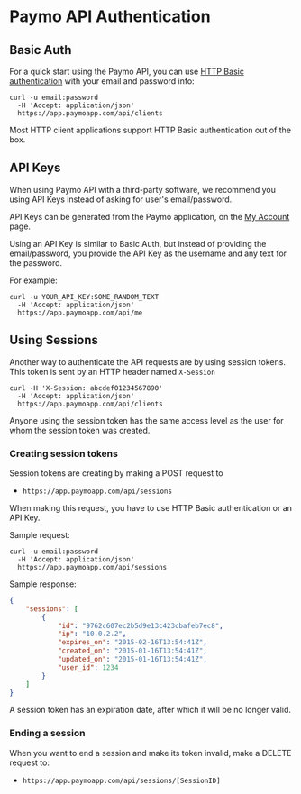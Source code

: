 # Paymo API Authentication

## Basic Auth

For a quick start using the Paymo API, you can use [HTTP Basic authentication](https://en.wikipedia.org/wiki/Basic_access_authentication) with your email and password info:

```shell
curl -u email:password 
  -H 'Accept: application/json' 
  https://app.paymoapp.com/api/clients
```

Most HTTP client applications support HTTP Basic authentication out of the box.

<a name="api-keys"></a>
## API Keys

When using Paymo API with a third-party software, we recommend you using API Keys instead of asking for user's email/password.

API Keys can be generated from the Paymo application, on the [My Account](https://app.paymoapp.com/#Paymo.module.myaccount/) page. 

Using an API Key is similar to Basic Auth, but instead of providing the email/password, you provide the API Key as the username and any text for the password. 

For example:

```shell
curl -u YOUR_API_KEY:SOME_RANDOM_TEXT 
  -H 'Accept: application/json'
  https://app.paymoapp.com/api/me
```

<a name="sessions"></a>
## Using Sessions

Another way to authenticate the API requests are by using session tokens. This token is sent by an HTTP header named `X-Session`

```shell
curl -H 'X-Session: abcdef01234567890' 
  -H 'Accept: application/json' 
  https://app.paymoapp.com/api/clients 
```

Anyone using the session token has the same access level as the user for whom the session token was created.

### Creating session tokens

Session tokens are creating by making a POST request to 

* `https://app.paymoapp.com/api/sessions`

When making this request, you have to use HTTP Basic authentication or an API Key.

Sample request:

```shell
curl -u email:password 
  -H 'Accept: application/json' 
  https://app.paymoapp.com/api/sessions
```

Sample response:
```json
{
    "sessions": [
        {
            "id": "9762c607ec2b5d9e13c423cbafeb7ec8",
            "ip": "10.0.2.2",
            "expires_on": "2015-02-16T13:54:41Z",
            "created_on": "2015-01-16T13:54:41Z",
            "updated_on": "2015-01-16T13:54:41Z",
            "user_id": 1234
        }
    ]
}
```

A session token has an expiration date, after which it will be no longer valid.

### Ending a session

When you want to end a session and make its token invalid, make a DELETE request to:
 
* `https://app.paymoapp.com/api/sessions/[SessionID]`

